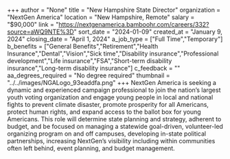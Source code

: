 +++
author = "None"
title = "New Hampshire State Director"
organization = "NextGen America"
location = "New Hampshire, Remote"
salary = "$90,000"
link = "https://nextgenamerica.bamboohr.com/careers/332?source=aWQ9NTE%3D"
sort_date = "2024-01-09"
created_at = "January 9, 2024"
closing_date = "April 1, 2024"
a_job_type = ["Full Time","Temporary"]
b_benefits = ["General Benefits","Retirement","Health Insurance","Dental","Vision","Sick time","Disability insurance","Professional development","Life insurance","FSA","Short-term disability insurance","Long-term disability insurance"]
c_feedback = ""
aa_degrees_required = "No degree required"
thumbnail = "../../images/NGALogo_93eaddfa.png"
+++
NextGen America is seeking a dynamic and experienced campaign professional to join the nation’s largest youth voting organization and engage young people in local and national fights to prevent climate disaster, promote prosperity for all Americans, protect human rights, and expand access to the ballot box for young Americans. This role will determine state planning and strategy, adherent to budget, and be focused on managing a statewide goal-driven, volunteer-led organizing program on and off campuses, developing in-state political partnerships, increasing NextGen’s visibility including within communities often left behind, event planning, and budget management.